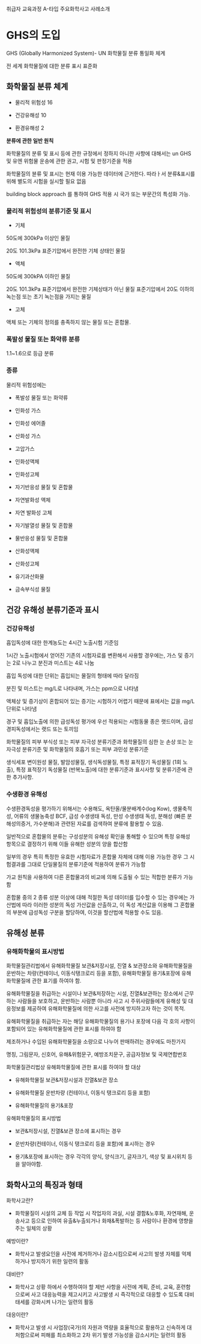 취급자 교육과정 A-타입 주요화학사고 사례소개

# GHS의 도입

GHS (Globally Harmonized System)- UN 화학물질 분류 통일화 체계

전 세계 화학물질에 대한 분류 표시 표준화

## 화학물질 분류 체계

- 물리적 위험성 16

- 건강유해성 10

- 환경유해성 2

**분류에 관한 일반 원칙**

화학물질의 분류 및 표시 등에 관한 규정에서 정하지 아니한 사항에 대해서는 un GHS 및 유엔 위험물 운송에 관한 권고, 시험 및 판정기준을 적용

화학물질의 뷴류 및 표시는 현재 이용 가능한 데이터에 근거한다. 따라ㅏ서 분류&표시를 위해 별도의 시험을 실시할 필요 없음

building block approach 를 통하여 GHS 적용 시 국가 또는 부문간의 특성화 가능.

### 물리적 위험성의 분류기준 및 표시

- 기체 

50도에 300kPa 이상인 물질

20도 101.3kPa 표준기압에서 완전한 기체 상태인 물질

- 액체 

50도에 300kPA 이하인 물질

20도 101.3kPa 표준기압에서 완전한 기체상태가 아닌 물질 표준기압에서 20도 이하의 녹는점 또는 초기 녹는점을 가지는 물질

- 고체

액체 또는 기체의 정의를 충족하지 않는 물질 또는 혼합물.

### 폭발성 물질 또는 화약류 분류

1.1~1.6으로 등급 분류

### 종류

물리적 위험성에는 

- 폭발성 물질 또는 화약류

- 인화성 가스

- 인화성 에어졸

- 산화성 가스

- 고압가스

- 인화성액체

- 인화성고체

- 자기반응성 물질 및 혼합물

- 자연발화성 액체

- 자연 발화성 고체

- 자기발열성 물질 및 혼합물

- 물반응성 물질 및 혼합물

- 산화성액체

- 산화성고체

- 유기과산화물

- 금속부식성 물질

## 건강 유해성 분류기준과 표시

### 건강유해성

흡입독성에 대한 한계농도는 4시간 노출시험 기준임

1시간 노출시험에서 얻어진 기존의 시험자료를 변환해서 사용할 경우에는, 가스 및 증기는 2로 나누고 분진과 미스트는 4로 나눔

흡입 독성에 대한 단위는 흡입되는 물질의 형태에 따라 달라짐

분진 및 미스트는 mg/L로 나타내며, 가스는 ppm으로 나타냄

액체상 및 증기상이 혼합되어 있는 증기는 시험하기 어렵기 때문에 표에서는 값을 mg/L 단위로 나타냄

경구 및 흡입노출에 의한 급성독성 평가에 우선 적용되는 시험동물 종은 랫드이며, 급성 경피독성에서는 랫드 또는 토끼임

화학물질의 피부 부식성 또는 피부 자극성 분류기준과 화학물질의 심한 눈 손상 또는 눈 자극성 분류기준 및 화학물질의 호흡기 또는 피부 과민성 분류기준

생식세포 변이원성 물질, 발암성물질, 생식독성물질, 특정 표적장기 독성물질 (1회 노출), 특정 표적장기 독성물질 (반복노출)에 대한 분류기준과 표시사항 및 분류기준에 관한 추가사항.

### 수생환경 유해성

수생환경독성을 평가하기 위해서는 수용해도, 옥탄올/물분배계수(log Kow), 생물축적성, 어류의 생물농축성 BCF, 급성 수생생태 독성, 만성 수생생태 독성, 분해성 (빠른 분해성의증거, 가수분해)과 관련된 자료를 검색하여 분류에 활용할 수 있음.

일반적으로 혼합물의 분류는 구성성분의 유해성 확인을 통해할 수 있으며 특정 유해성 항목으로 결정하기 위해 이들 유해한 성분의 양을 합산함

일부의 경우 특히 특정한 유효한 시험자료가 혼합물 자체에 대해 이용 가능한 경우 그 시험결과를 그대로 단일물질의 분류기준에 적용하여 분류가 가능함

가교 원칙을 사용하여 다른 혼합물과의 비교에 의해 도출될 수 있는 적합한 분류가 가능함

혼합물 중의 2 종류 성분 이상에 대해 적절한 독성 데이터를 입수할 수 있는 경우에는 가산법에 따라 이러한 성분의 독성 가산값을 산출하고, 이 독성 계산값을 이용해 그 혼합물의 부분에 급성독성 구분을 할당하여, 이것을 할산법에 적용할 수도 있음.

## 유해성 분류

### 유해화학물의 표시방법

화학물질관리법에서 유해화학물질 보관&저장시설, 진열 & 보관장소와 유해화학물질을 운반하는 차량(컨테이너, 이동식탱크로리 등을 포함), 유해화학물질 용기&포장에 유해화학물질에 관한 표기를 하여야 함.

유해화학물질을 취급하는 시설이나 보관&저장하는 시설, 진열&보관하는 장소에서 근무하는 사람들을 보호하고, 운반하는 사람뿐 아니라 사고 시 주위사람들에게 유해성 및 대응정보를 제공하여 유해화학물질에 의한 사고를 사전에 방지하고자 하는 것이 목적.

유해화학물질을 취급하는 자는 해당 유해화학물질의 용기나 포장에 다음 각 호의 사항이 포함되어 있는 유해화학물질에 관한 표시를 하여야 함

제조하거나 수입된 유해화학물질을 소량으로 나누어 판매하려는 경우에도 마찬가지

명칭, 그림문자, 신호어, 유해&위험문구, 예방조치문구, 공급자정보 및 국제연합번호

화학물질관리법상 유해화학물질에 관한 표시를 하여야 할 대상

- 유해화학물질 보관&저장시설과 진열&보관 장소

- 유해화학물질 운반차량 (컨테이너, 이동식 탱크로리 등을 포함)

- 유해화학물질의 용기&포장

유해화학물질의 표시방법

- 보관&저장시설, 진열&보관 장소에 표시하는 경우

- 운반차량(컨테이너, 이동식 탱크로리 등을 포함)에 표시하는 경우

- 용기&포장에 표시하는 경우 각각의 양식, 양식크기, 글자크기, 색상 및 표시위치 등을 알아야함.

## 화학사고의 특징과 형태

화학사고란?

- 화학물질이 시설의 교체 등 작업 시 작업자의 과실, 시설 결함&노후화, 자연재해, 운송사고 등으로 인하여 유출&누출되거나 화재&폭발하는 등 사람이나 환경에 영향을 주는 일체의 상황

예방이란?

- 화학사고 발생요인을 사전에 제거하거나 감소시킴으로써 사고의 발생 자체를 억제하거나 방지하기 위한 일련의 활동

대비란?

- 화학사고 상황 하에서 수행하여야 할 제반 사항을 사전에 계획, 준비, 교육, 훈련함으로써 사고 대응능력을 제고시키고 사고발생 시 즉각적으로 대응할 수 있도록 대비태세를 강화시켜 나가는 일련의 활동

대응이란?

- 화학사고 발생 시 사업장(국가)의 자원과 역량을 효율적으로 활용하고 신속하게 대처함으로써 피해를 최소화하고 2차 위기 발생 가능성을 감소시키는 일련의 활동

